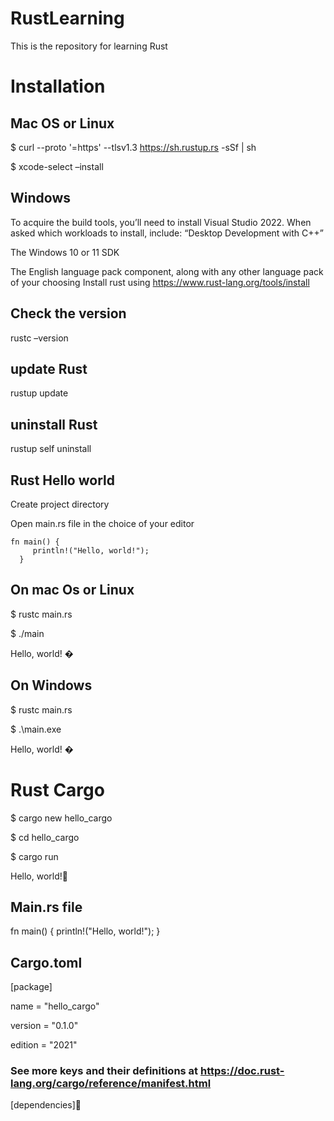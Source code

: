 # RustLearning
This is the repository for learning Rust
# Installation
## Mac OS or Linux
$ curl --proto '=https' --tlsv1.3 https://sh.rustup.rs -sSf | sh

$ xcode-select –install
## Windows
To acquire the build tools, you’ll need to install Visual Studio 2022. When asked which workloads to install, include:
“Desktop Development with C++”

The Windows 10 or 11 SDK

The English language pack component, along with any other language pack of your choosing
Install rust using https://www.rust-lang.org/tools/install

## Check the version
rustc –version
## update Rust
rustup update
## uninstall Rust
rustup self uninstall

## Rust Hello world
Create project directory

Open main.rs file in the choice of your editor 

    fn main() {
         println!("Hello, world!");
      }

## On mac Os or Linux

$ rustc main.rs 

$ ./main 

Hello, world! �

## On Windows

$ rustc main.rs 

$ .\main.exe 

Hello, world! �
# Rust Cargo
$ cargo new hello_cargo 

$ cd hello_cargo

$ cargo run 

Hello, world!
## Main.rs file
fn main() {
    println!("Hello, world!");
}

## Cargo.toml
[package]

name = "hello_cargo"

version = "0.1.0"

edition = "2021"

### See more keys and their definitions at https://doc.rust-lang.org/cargo/reference/manifest.html

[dependencies]




